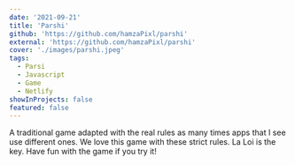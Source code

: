 ```yaml
---
date: '2021-09-21'
title: 'Parshi'
github: 'https://github.com/hamzaPixl/parshi'
external: 'https://github.com/hamzaPixl/parshi'
cover: './images/parshi.jpeg'
tags:
  - Parsi
  - Javascript
  - Game
  - Netlify
showInProjects: false
featured: false
---
```


A traditional game adapted with the real rules as many times apps that I see use different ones. We love this game with these strict rules. La Loi is the key. Have fun with the game if you try it!
